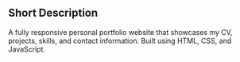 ## Short Description
A fully responsive personal portfolio website that showcases my CV, projects, skills, and contact information.
Built using HTML, CSS, and JavaScript.
